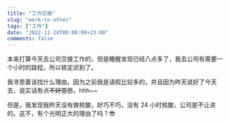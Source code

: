```yaml
---
title: "工作交接"
slug: "work-to-other"
tags: ["工作"]
date: "2022-11-24T00:00:00+23:00"
comments: false
---
```


本来打算今天去公司交接工作的，但是睡醒发现已经八点多了，我去公司有需要一个小时的路程，所以铁定迟到了。

我寻思着该找什么理由，因为之前我是请假比较多的，并且因为昨天说好了今天去，说实话有点~~不好意思~~，hhh~~

但是，我发现我昨天没有做核酸，好巧不巧，没有 24 小时核酸，公司是不让进的。这不，有个光明正大的理由了吗？😎